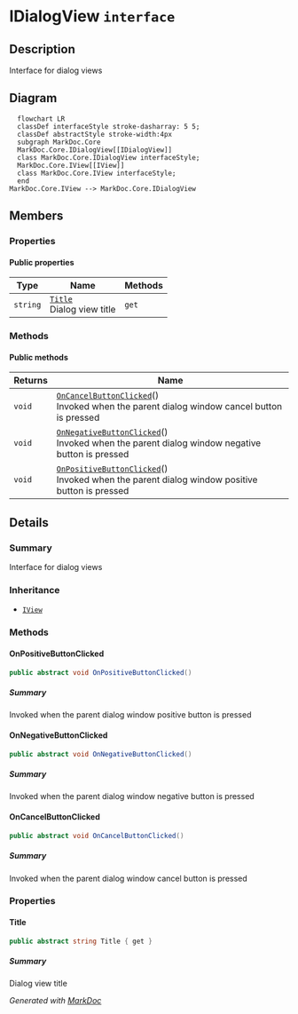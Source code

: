 # IDialogView `interface`

## Description
Interface for dialog views

## Diagram
```mermaid
  flowchart LR
  classDef interfaceStyle stroke-dasharray: 5 5;
  classDef abstractStyle stroke-width:4px
  subgraph MarkDoc.Core
  MarkDoc.Core.IDialogView[[IDialogView]]
  class MarkDoc.Core.IDialogView interfaceStyle;
  MarkDoc.Core.IView[[IView]]
  class MarkDoc.Core.IView interfaceStyle;
  end
MarkDoc.Core.IView --> MarkDoc.Core.IDialogView
```

## Members
### Properties
#### Public  properties
| Type | Name | Methods |
| --- | --- | --- |
| `string` | [`Title`](markdoc/core/IDialogView.md#title)<br>Dialog view title | `get` |

### Methods
#### Public  methods
| Returns | Name |
| --- | --- |
| `void` | [`OnCancelButtonClicked`](markdoc/core/IDialogView.md#oncancelbuttonclicked)()<br>Invoked when the parent dialog window cancel button is pressed |
| `void` | [`OnNegativeButtonClicked`](markdoc/core/IDialogView.md#onnegativebuttonclicked)()<br>Invoked when the parent dialog window negative button is pressed |
| `void` | [`OnPositiveButtonClicked`](markdoc/core/IDialogView.md#onpositivebuttonclicked)()<br>Invoked when the parent dialog window positive button is pressed |

## Details
### Summary
Interface for dialog views

### Inheritance
 - [
`IView`
](./IView.md)

### Methods
#### OnPositiveButtonClicked
```csharp
public abstract void OnPositiveButtonClicked()
```
##### Summary
Invoked when the parent dialog window positive button is pressed

#### OnNegativeButtonClicked
```csharp
public abstract void OnNegativeButtonClicked()
```
##### Summary
Invoked when the parent dialog window negative button is pressed

#### OnCancelButtonClicked
```csharp
public abstract void OnCancelButtonClicked()
```
##### Summary
Invoked when the parent dialog window cancel button is pressed

### Properties
#### Title
```csharp
public abstract string Title { get }
```
##### Summary
Dialog view title

*Generated with* [*MarkDoc*](https://github.com/hailstorm75/MarkDoc.Core)
